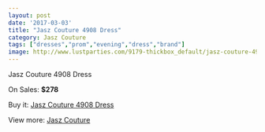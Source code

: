 ```yaml
---
layout: post
date: '2017-03-03'
title: "Jasz Couture 4908 Dress"
category: Jasz Couture
tags: ["dresses","prom","evening","dress","brand"]
image: http://www.lustparties.com/9179-thickbox_default/jasz-couture-4908-dress.jpg
---
```

Jasz Couture 4908 Dress

On Sales: **$278**
<a href="https://www.lustparties.com/en/jasz-couture/3207-jasz-couture-4908-dress.html"><amp-img layout="responsive" width="600" height="600" src="//www.lustparties.com/9179-thickbox_default/jasz-couture-4908-dress.jpg" alt="Jasz Couture 4908 Dress 0" /></a>
<a href="https://www.lustparties.com/en/jasz-couture/3207-jasz-couture-4908-dress.html"><amp-img layout="responsive" width="600" height="600" src="//www.lustparties.com/9180-thickbox_default/jasz-couture-4908-dress.jpg" alt="Jasz Couture 4908 Dress 1" /></a>

Buy it: [Jasz Couture 4908 Dress](https://www.lustparties.com/en/jasz-couture/3207-jasz-couture-4908-dress.html "Jasz Couture 4908 Dress")

View more: [Jasz Couture](https://www.lustparties.com/en/9-jasz-couture "Jasz Couture")